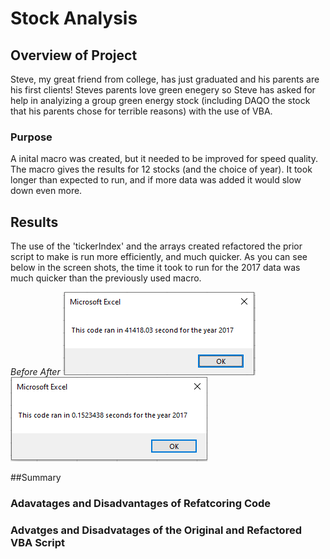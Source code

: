 # Stock Analysis

## Overview of Project
Steve, my great friend from college, has just graduated and his parents are his first clients! Steves parents love green enegery so Steve has asked for help in analyizing a group green energy stock (including DAQO the stock that his parents chose for terrible reasons) with the use of VBA.
### Purpose
A inital macro was created, but it needed to be improved for speed quality. The macro gives the results for 12 stocks (and the choice of year). It took longer than expected to run, and if more data was added it would slow down even more.

## Results
The use of the 'tickerIndex' and the arrays created refactored the prior script to make is run more efficiently, and much quicker. As you can see below in the screen shots, the time it took to run  for the 2017 data was much quicker than the previously used macro.


*Before*                                     *After*
![2017 before refactoring](2017_before.PNG)  ![2017_after](Resources/VBA_Challenge_2017.PNG)
                           


##Summary

### Adavatages and Disadvantages of Refatcoring Code

### Advatges and Disadvatages of the Original and Refactored VBA Script
